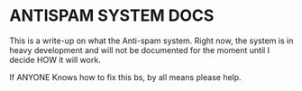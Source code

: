 # ANTISPAM SYSTEM DOCS
This is a write-up on what the Anti-spam system.
Right now, the system is in heavy development and will not be documented for the moment until I decide HOW it will work.

If ANYONE Knows how to fix this bs, by all means please help.
